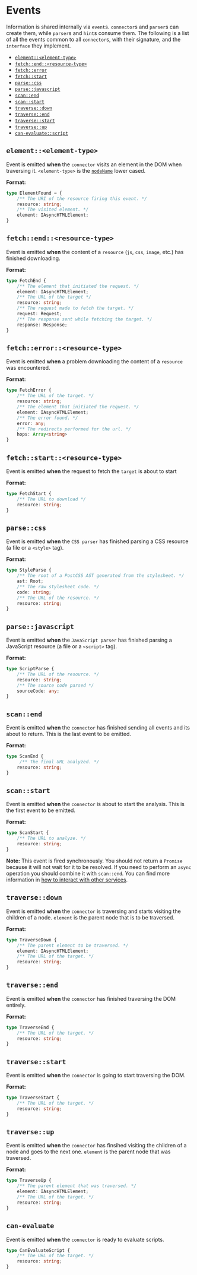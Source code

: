 # Events

Information is shared internally via `event`s. `connector`s and `parser`s can
create them, while `parser`s and `hint`s consume them.
The following is a list of all the events common to all `connector`s, with
their signature, and the `interface` they implement.

* [`element::<element-type>`](#elementelement-type)
* [`fetch::end::<resource-type>`](#fetchendresource-type)
* [`fetch::error`](#fetcherrorresource-type)
* [`fetch::start`](#fetchstartresource-type)
* [`parse::css`](#parsecss)
* [`parse::javascript`](#parsejavascript)
* [`scan::end`](#scanend)
* [`scan::start`](#scanstart)
* [`traverse::down`](#traversedown)
* [`traverse::end`](#traverseend)
* [`traverse::start`](#traversestart)
* [`traverse::up`](#traverseup)
* [`can-evaluate::script`](#canevaluatescript)

## `element::<element-type>`

Event is emitted **when** the `connector` visits an element in the DOM
when traversing it. `<element-type>` is the [`nodeName`][nodeName docs]
lower cased.

**Format:**

```ts
type ElementFound = {
    /** The URI of the resource firing this event. */
    resource: string;
    /** The visited element. */
    element: IAsyncHTMLElement;
}
```

## `fetch::end::<resource-type>`

Event is emitted **when** the content of a `resource` (`js`, `css`,
`image`, etc.) has finished downloading.

**Format:**

```ts
type FetchEnd {
    /** The element that initiated the request. */
    element: IAsyncHTMLElement;
    /** The URL of the target */
    resource: string;
    /** The request made to fetch the target. */
    request: Request;
    /** The response sent while fetching the target. */
    response: Response;
}
```

## `fetch::error::<resource-type>`

Event is emitted **when** a problem downloading the content of
a `resource` was encountered.

**Format:**

```ts
type FetchError {
    /** The URL of the target. */
    resource: string;
    /** The element that initiated the request. */
    element: IAsyncHTMLElement;
    /** The error found. */
    error: any;
    /** The redirects performed for the url. */
    hops: Array<string>
}
```

## `fetch::start::<resource-type>`

Event is emitted **when** the request to fetch the `target` is about
to start

**Format:**

```ts
type FetchStart {
    /** The URL to download */
    resource: string;
}
```

## `parse::css`

Event is emitted **when** the `CSS parser` has finished parsing a
CSS resource (a file or a `<style>` tag).

**Format:**

```ts
type StyleParse {
    /** The root of a PostCSS AST generated from the stylesheet. */
    ast: Root;
    /** The raw stylesheet code. */
    code: string;
    /** The URL of the resource. */
    resource: string;
}
```

## `parse::javascript`

Event is emitted **when** the `JavaScript parser` has finished parsing a
JavaScript resource (a file or a `<script>` tag).

**Format:**

```ts
type ScriptParse {
    /** The URL of the resource. */
    resource: string;
    /** The source code parsed */
    sourceCode: any;
}
```

## `scan::end`

Event is emitted **when** the `connector` has finished sending all
events and its about to return. This is the last event to be emitted.

**Format:**

```ts
type ScanEnd {
     /** The final URL analyzed. */
    resource: string;
}
```

## `scan::start`

Event is emitted **when** the `connector` is about to start the
analysis. This is the first event to be emitted.

**Format:**

```ts
type ScanStart {
    /** The URL to analyze. */
    resource: string;
}
```

**Note:** This event is fired synchronously. You should not return
a `Promise` because it will not wait for it to be resolved. If you
need to perform an `async` operation you should combine it with
`scan::end`. You can find more information in [how to interact with
other services](../hints/index.md#interact-with-other-services).

## `traverse::down`

Event is emitted **when** the `connector` is traversing and starts
visiting the children of a node. `element` is the parent node that
is to be traversed.

**Format:**

```ts
type TraverseDown {
    /** The parent element to be traversed. */
    element: IAsyncHTMLElement;
    /** The URL of the target. */
    resource: string;
}
```

## `traverse::end`

Event is emitted **when** the `connector` has finished traversing
the DOM entirely.

**Format:**

```ts
type TraverseEnd {
    /** The URL of the target. */
    resource: string;
}
```

## `traverse::start`

Event is emitted **when** the `connector` is going to start traversing
the DOM.

**Format:**

```ts
type TraverseStart {
    /** The URL of the target. */
    resource: string;
}
```

## `traverse::up`

Event is emitted **when** the `connector` has finsihed visiting the
children of a node and goes to the next one. `element` is the parent
node that was traversed.

**Format:**

```ts
type TraverseUp {
    /** The parent element that was traversed. */
    element: IAsyncHTMLElement;
    /** The URL of the target. */
    resource: string;
}
```

## `can-evaluate`

Event is emitted **when** the `connector` is ready to evaluate
scripts.

```ts
type CanEvaluateScript {
    /** The URL of the target. */
    resource: string;
}
```

<!-- Link labels: -->

[nodeName docs]: https://developer.mozilla.org/en-US/docs/Web/API/Node/nodeName
